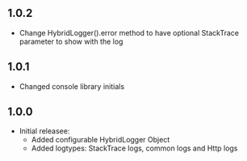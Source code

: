 ## 1.0.2

* Change HybridLogger().error method to have optional StackTrace parameter to show with the log

## 1.0.1

* Changed console library initials

## 1.0.0

* Initial releasee:
    * Added configurable HybridLogger Object
    * Added logtypes: StackTrace logs, common logs and Http logs